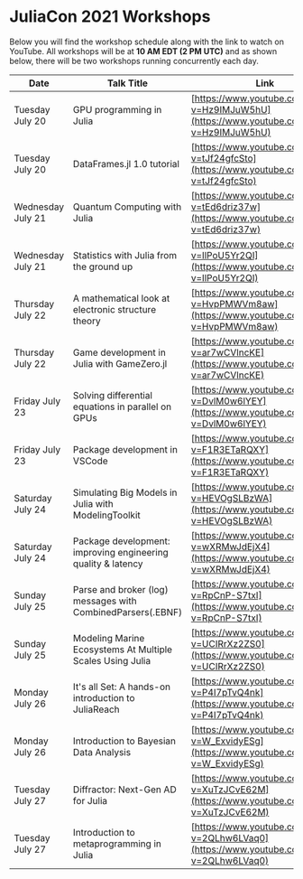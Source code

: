 # JuliaCon 2021 Workshops

Below you will find the workshop schedule along with the link to watch on YouTube. All workshops will be at __10 AM EDT (2 PM UTC)__ and as shown below, there will be two workshops running concurrently each day.

| Date        | Talk Title  |     Link    |
| ----------- | ----------- | ----------- |
| Tuesday July 20      | GPU programming in Julia       | [https://www.youtube.com/watch?v=Hz9IMJuW5hU](https://www.youtube.com/watch?v=Hz9IMJuW5hU)       |
| Tuesday July 20   | DataFrames.jl 1.0 tutorial        | [https://www.youtube.com/watch?v=tJf24gfcSto](https://www.youtube.com/watch?v=tJf24gfcSto)        |
| Wednesday July 21      | Quantum Computing with Julia       | [https://www.youtube.com/watch?v=tEd6driz37w](https://www.youtube.com/watch?v=tEd6driz37w)       |
| Wednesday July 21   | Statistics with Julia from the ground up        | [https://www.youtube.com/watch?v=IlPoU5Yr2QI](https://www.youtube.com/watch?v=IlPoU5Yr2QI)        |
| Thursday July 22      | A mathematical look at electronic structure theory       | [https://www.youtube.com/watch?v=HvpPMWVm8aw](https://www.youtube.com/watch?v=HvpPMWVm8aw)       |
| Thursday July 22  | Game development in Julia with GameZero.jl        | [https://www.youtube.com/watch?v=ar7wCVlncKE](https://www.youtube.com/watch?v=ar7wCVlncKE)        |
| Friday July 23     | Solving differential equations in parallel on GPUs       | [https://www.youtube.com/watch?v=DvlM0w6lYEY](https://www.youtube.com/watch?v=DvlM0w6lYEY)       |
| Friday July 23  | Package development in VSCode        | [https://www.youtube.com/watch?v=F1R3ETaRQXY](https://www.youtube.com/watch?v=F1R3ETaRQXY)        |
| Saturday July 24     | Simulating Big Models in Julia with ModelingToolkit     | [https://www.youtube.com/watch?v=HEVOgSLBzWA](https://www.youtube.com/watch?v=HEVOgSLBzWA)       |
| Saturday July 24  | Package development: improving engineering quality & latency       | [https://www.youtube.com/watch?v=wXRMwJdEjX4](https://www.youtube.com/watch?v=wXRMwJdEjX4)        |
| Sunday July 25     | Parse and broker (log) messages with CombinedParsers(.EBNF)      | [https://www.youtube.com/watch?v=RpCnP-S7txI](https://www.youtube.com/watch?v=RpCnP-S7txI)       |
| Sunday July 25  | Modeling Marine Ecosystems At Multiple Scales Using Julia      | [https://www.youtube.com/watch?v=UCIRrXz2ZS0](https://www.youtube.com/watch?v=UCIRrXz2ZS0)        |
| Monday July 26     | It's all Set: A hands-on introduction to JuliaReach     | [https://www.youtube.com/watch?v=P4I7pTvQ4nk](https://www.youtube.com/watch?v=P4I7pTvQ4nk)       |
| Monday July 26  | Introduction to Bayesian Data Analysis     | [https://www.youtube.com/watch?v=W_ExvidyESg](https://www.youtube.com/watch?v=W_ExvidyESg)        |
| Tuesday July 27     | Diffractor: Next-Gen AD for Julia      | [https://www.youtube.com/watch?v=XuTzJCvE62M](https://www.youtube.com/watch?v=XuTzJCvE62M)       |
| Tuesday July 27  | Introduction to metaprogramming in Julia      | [https://www.youtube.com/watch?v=2QLhw6LVaq0](https://www.youtube.com/watch?v=2QLhw6LVaq0)        |
